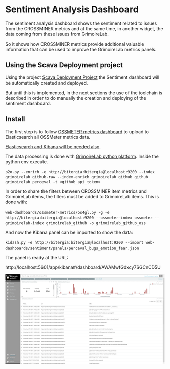 # Sentiment Analysis Dashboard

The sentiment analysis dashboard shows the sentiment related to issues from the CROSSMINER metrics
and at the same time, in another widget, the data coming from these issues from GrimoireLab.

So it shows how CROSSMINER metrics provide additional valuable information that can be used
to improve the GrimoireLab metrics panels.

## Using the Scava Deployment project

Using the project [Scava Deployment Project](https://github.com/crossminer/scava-deployment) the
Sentiment dashboard will be automatically created and deployed.

But until this is implemented, in the next sections the use of the toolchain is described
in order to do manually the creation and deploying of the sentiment dashboard.


## Install

The first step is to follow [OSSMETER metrics dashboard](/web-dashboards/ossmeter-metrics) to upload to Elasticsearch all OSSMeter metrics data.

[Elasticsearch and Kibana will be needed also](/web-dashboards#install-elasticsearch-and-kibana).

The data processing is done with [GrimoireLab python platform](/web-dashboards#install-grimoirelab-python-env). Inside the python env execute.

```
p2o.py --enrich -e http://bitergia:bitergia@localhost:9200 --index grimoirelab_github-raw --index-enrich grimoirelab_github github grimoirelab perceval -t <github_api_token>
```

In order to share the filters between CROSSMINER item metrics and GrimoireLab items, the filters must be added to GrimoireLab items. This is done with:

`web-dashboards/ossmeter-metrics/os4gl.py -g -e http://bitergia:bitergia@localhost:9200 --ossmeter-index ossmeter --grimoirelab-index grimoirelab_github -o grimoirelab_github_oss`

And now the Kibana panel can be imported to show the data:

`kidash.py -e http://bitergia:bitergia@localhost:9200 --import web-dashboards/sentiment/panels/perceval_bugs_emotion_fear.json `

The panel is ready at the URL:

http://localhost:5601/app/kibana#/dashboard/AWAMwfGdxcy7SGCnCD5U

![](screenshot.png?raw=true)
